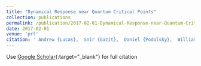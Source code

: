 ```yaml
---
title: "Dynamical Response near Quantum Critical Points"
collection: publications
permalink: /publication/2017-02-01-Dynamical-Response-near-Quantum-Critical-Points
date: 2017-02-01
venue: 'prl'
citation: ' Andrew {Lucas},  Snir {Gazit},  Daniel {Podolsky},  William {Witczak-Krempa}, &quot;Dynamical Response near Quantum Critical Points.&quot; prl, 2017.'
---
```

Use [Google Scholar](https://scholar.google.com/scholar?q=Dynamical+Response+near+Quantum+Critical+Points){:target="_blank"} for full citation